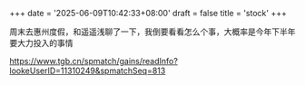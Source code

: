 +++
date = '2025-06-09T10:42:33+08:00'
draft = false
title = 'stock'
+++
<!--more-->

周末去惠州度假，和遥遥浅聊了一下，我倒要看看怎么个事，大概率是今年下半年要大力投入的事情

https://www.tgb.cn/spmatch/gains/readInfo?lookeUserID=11310249&spmatchSeq=813